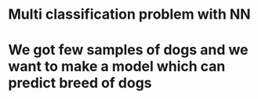 # Multi classification problem with NN
# We got few samples of dogs and we want to make a model which can predict breed of dogs 

